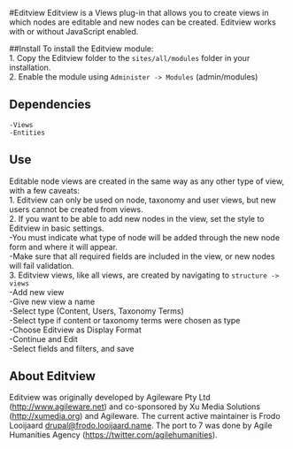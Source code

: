
#Editview
Editview is a Views plug-in that allows you to create views in which nodes are
editable and new nodes can be created. Editview works with or without JavaScript
enabled.

##Install
To install the Editview module:  
	1. Copy the Editview folder to the `sites/all/modules` folder in your installation.  
	2. Enable the module using `Administer -> Modules` (admin/modules)  

## Dependencies
	-Views  
	-Entities  

## Use
Editable node views are created in the same way as any other type of view, with a few caveats:  
	1. Editview can only be used on node, taxonomy and user views, but new users cannot be created from views.  
	2. If you want to be able to add new nodes in the view, set the style to Editview in basic settings.  
		-You must indicate what type of node will be added through the new node form and where it will appear.  
		-Make sure that all required fields are included in the view, or new nodes will fail validation.  
3. Editview views, like all views, are created by navigating to `structure -> views`  
		-Add new view  
		-Give new view a name  
		-Select type (Content, Users, Taxonomy Terms)  
		-Select type if content or taxonomy terms were chosen as type  
		-Choose Editview as Display Format  
		-Continue and Edit  
		-Select fields and filters, and save  

## About Editview
Editview was originally developed by Agileware Pty Ltd (http://www.agileware.net) and co-sponsored by Xu Media Solutions (http://xumedia.org) and Agileware. The current active maintainer is Frodo Looijaard <drupal@frodo.looijaard.name>. The port to 7 was done by Agile Humanities Agency (https://twitter.com/agilehumanities).
